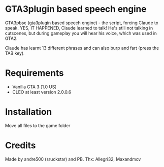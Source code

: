 # GTA3plugin based speech engine
GTA3pbse (gta3plugin based speech engine) - the script, forcing Claude to speak. YES, IT HAPPENED, Claude learned to talk! He's still not talking in cutscenes, but during gameplay you will hear his voice, which was used in GTA2.

Claude has learnt 13 different phrases and can also burp and fart (press the TAB key).

# Requirements
- Vanilla GTA 3 (1.0 US)
- CLEO at least version 2.0.0.6

# Installation
Move all files to the game folder

# Credits
Made by andre500 (sruckstar) and PB.
Thx: Allegri32, Maxandmov
